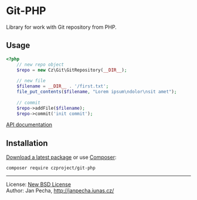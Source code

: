 Git-PHP
============

Library for work with Git repository from PHP.

Usage
-----

``` php
<?php
	// new repo object
	$repo = new Cz\Git\GitRepository(__DIR__);
	
	// new file
	$filename = __DIR__ . '/first.txt';
	file_put_contents($filename, "Lorem ipsum\ndolor\nsit amet");
	
	// commit
	$repo->addFile($filename);
	$repo->commit('init commit');
```

[API documentation](http://api.iunas.cz/git-php/)


Installation
------------

[Download a latest package](https://github.com/czproject/git-php/releases) or use [Composer](http://getcomposer.org/):

```
composer require czproject/git-php
```

------------------------------

License: [New BSD License](license.md)
<br>Author: Jan Pecha, http://janpecha.iunas.cz/
